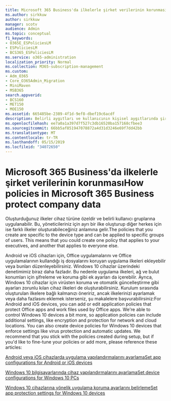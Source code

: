 ```yaml
---
title: Microsoft 365 Business'da ilkelerle şirket verilerinin korunması
ms.author: sirkkuw
author: sirkkuw
manager: scotv
audience: Admin
ms.topic: conceptual
f1_keywords:
- O365E_ESPoliciesLM
- ESPoliciesLM
- BCS365_ESPoliciesLM
ms.service: o365-administration
localization_priority: Normal
ms.collection: M365-subscription-management
ms.custom:
- Adm_O365
- Core_O365Admin_Migration
- MiniMaven
- MSB365
search.appverid:
- BCS160
- MET150
- MOE150
ms.assetid: 665485be-2389-4f1d-9ef8-dbef19c6acdf
description: Belirli aygıtları ve kullanıcının kişisel aygıtlarında şirket verileri korumak için güvenlik grupları hedefleyen ilkeleri hakkında bilgi edinin.
ms.openlocfilehash: ee7a0a1a397d7f527c3db16520ba157168cfbee3
ms.sourcegitcommit: 66bb5af851947078872a4d31d3246e69f7dd42bb
ms.translationtype: MT
ms.contentlocale: tr-TR
ms.lasthandoff: 05/15/2019
ms.locfileid: "34072650"
---
```

# <a name="how-policies-in-microsoft-365-business-protect-company-data"></a><span data-ttu-id="8bd1a-103">Microsoft 365 Business'da ilkelerle şirket verilerinin korunması</span><span class="sxs-lookup"><span data-stu-id="8bd1a-103">How policies in Microsoft 365 Business protect company data</span></span>

<span data-ttu-id="8bd1a-p101">Oluşturduğunuz ilkeler cihaz türüne özeldir ve belirli kullanıcı gruplarına uygulanabilir. Bu, yöneticileriniz için ayrı bir ilke oluşturup diğer herkes için ise farklı ilkeler oluşturabileceğiniz anlamına gelir.</span><span class="sxs-lookup"><span data-stu-id="8bd1a-p101">The policies that you create are specific to the device type and can be applied to specific groups of users. This means that you could create one policy that applies to your executives, and another that applies to everyone else.</span></span>
  
<span data-ttu-id="8bd1a-p102">Android ve iOS cihazları için, Office uygulamalarını ve Office uygulamalarının kullandığı iş dosyalarını koruyan uygulama ilkeleri ekleyebilir veya bunları düzenleyebilirsiniz. Windows 10 cihazlar üzerindeki denetimimiz biraz daha fazladır. Bu nedenle uygulama ilkeleri, ağ ve bulut konumları için şifreleme ve koruma gibi ek ayarları da içerebilir. Ayrıca, Windows 10 cihazlar için virüsten koruma ve otomatik güncelleştirme gibi ayarları zorunlu kılan cihaz ilkeleri de oluşturabilirsiniz. Kurulum sırasında oluşturulan ilkelere bağlı kalmanızı öneririz, ancak ilkelerinizi ayarlamak veya daha fazlasını eklemek isterseniz, şu makalelere başvurabilirsiniz:</span><span class="sxs-lookup"><span data-stu-id="8bd1a-p102">For Android and iOS devices, you can add or edit application policies that protect Office apps and work files used by Office apps. We're able to control Windows 10 devices a bit more, so application policies can include additional settings, like encryption and protection for network and cloud locations. You can also create device policies for Windows 10 devices that enforce settings like virus protection and automatic updates. We recommend that you stick with the policies created during setup, but if you'd like to fine-tune your policies or add more, please reference these articles:</span></span>
  
[<span data-ttu-id="8bd1a-110">Android veya iOS cihazlarda uygulama yapılandırmalarını ayarlama</span><span class="sxs-lookup"><span data-stu-id="8bd1a-110">Set app configurations for Android or iOS devices</span></span>](app-protection-settings-for-android-and-ios.md)
  
[<span data-ttu-id="8bd1a-111">Windows 10 bilgisayarlarında cihaz yapılandırmalarını ayarlama</span><span class="sxs-lookup"><span data-stu-id="8bd1a-111">Set device configurations for Windows 10 PCs</span></span>](protection-settings-for-windows-10-pcs.md)
  
[<span data-ttu-id="8bd1a-112">Windows 10 cihazlarına yönelik uygulama koruma ayarlarını belirleme</span><span class="sxs-lookup"><span data-stu-id="8bd1a-112">Set app protection settings for Windows 10 devices</span></span>](protection-settings-for-windows-10-devices.md)
  


